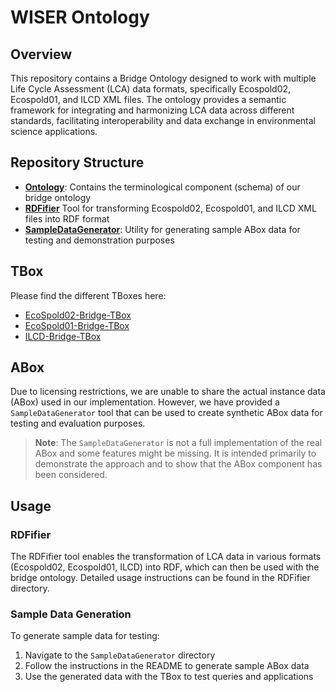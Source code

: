 # WISER Ontology 

## Overview

This repository contains a Bridge Ontology designed to work with multiple Life Cycle Assessment (LCA) data formats, specifically Ecospold02, Ecospold01, and ILCD XML files. The ontology provides a semantic framework for integrating and harmonizing LCA data across different standards, facilitating interoperability and data exchange in environmental science applications.

## Repository Structure

- [**Ontology**](.): Contains the terminological component (schema) of our bridge ontology
- [**RDFifier**](../../RDFifier]) Tool for transforming Ecospold02, Ecospold01, and ILCD XML files into RDF format
- [**SampleDataGenerator**](../../SampleDataGenerator): Utility for generating sample ABox data for testing and demonstration purposes

## TBox

Please find the different TBoxes here:
- [EcoSpold02-Bridge-TBox](../Ontologies/WISEROntology/EC2_TBox.ttl)
- [EcoSpold01-Bridge-TBox](../Ontologies/WISEROntology/EC1_TBox.ttl)
- [ILCD-Bridge-TBox](../Ontologies/WISEROntology/ILCD_TBox.ttl)

## ABox

Due to licensing restrictions, we are unable to share the actual instance data (ABox) used in our implementation. However, we have provided a `SampleDataGenerator` tool that can be used to create synthetic ABox data for testing and evaluation purposes.

> **Note**: The `SampleDataGenerator` is not a full implementation of the real ABox and some features might be missing. It is intended primarily to demonstrate the approach and to show that the ABox component has been considered.

## Usage

### RDFifier

The RDFifier tool enables the transformation of LCA data in various formats (Ecospold02, Ecospold01, ILCD) into RDF, which can then be used with the bridge ontology. Detailed usage instructions can be found in the RDFifier directory.

### Sample Data Generation

To generate sample data for testing:

1. Navigate to the `SampleDataGenerator` directory
2. Follow the instructions in the README to generate sample ABox data
3. Use the generated data with the TBox to test queries and applications
